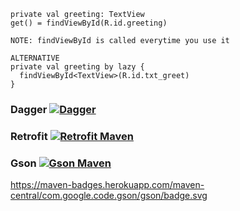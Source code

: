 
```
private val greeting: TextView
get() = findViewById(R.id.greeting)

NOTE: findViewById is called everytime you use it

ALTERNATIVE
private val greeting by lazy {
  findViewById<TextView>(R.id.txt_greet)
}
```
### Dagger   [![Dagger][dagger-svg]][dagger-maven]
### Retrofit [![Retrofit Maven][retrofit-svg]][retofit-maven]
### Gson     [![Gson Maven][gson-svg]][gson-maven]


[dagger-svg]: https://maven-badges.herokuapp.com/maven-central/com.google.dagger/dagger/badge.svg
[dagger-maven]: https://search.maven.org/artifact/com.google.dagger/dagger


[retrofit-svg]:https://maven-badges.herokuapp.com/maven-central/com.squareup.retrofit2/retrofit/badge.svg
[retofit-maven]:https://search.maven.org/artifact/com.squareup.retrofit2/parent

[gson-svg]:https://maven-badges.herokuapp.com/maven-central/com.google.code.gson/gson/badge.svg
[gson-maven]:https://search.maven.org/artifact/com.google.code.gson/gson-parent/


https://maven-badges.herokuapp.com/maven-central/com.google.code.gson/gson/badge.svg

